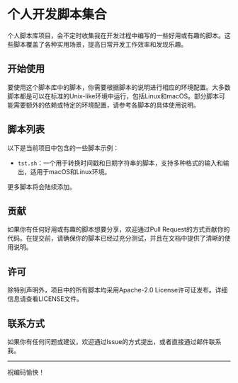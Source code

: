 # 个人开发脚本集合

个人脚本库项目，会不定时收集我在开发过程中编写的一些好用或有趣的脚本。这些脚本覆盖了各种实用场景，提高日常开发工作效率和发现乐趣。

## 开始使用

要使用这个脚本库中的脚本，你需要根据脚本的说明进行相应的环境配置。大多数脚本都是可以在标准的Unix-like环境中运行，包括Linux和macOS。部分脚本可能需要额外的依赖或特定的环境配置，请参考各脚本的具体使用说明。

## 脚本列表

以下是当前项目中包含的一些脚本示例：

- `tst.sh`：一个用于转换时间戳和日期字符串的脚本，支持多种格式的输入和输出，适用于macOS和Linux环境。

更多脚本将会陆续添加。

## 贡献

如果你有任何好用或有趣的脚本想要分享，欢迎通过Pull Request的方式贡献你的代码。在提交前，请确保你的脚本已经过充分测试，并且在文档中提供了清晰的使用说明。

## 许可

除特别声明外，项目中的所有脚本均采用Apache-2.0 License许可证发布。详细信息请查看LICENSE文件。

## 联系方式

如果你有任何问题或建议，欢迎通过Issue的方式提出，或者直接通过邮件联系我。

---
祝编码愉快！
